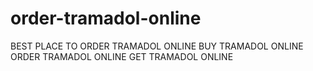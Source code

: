 # order-tramadol-online
BEST PLACE TO ORDER TRAMADOL ONLINE BUY TRAMADOL ONLINE ORDER TRAMADOL ONLINE GET TRAMADOL ONLINE
